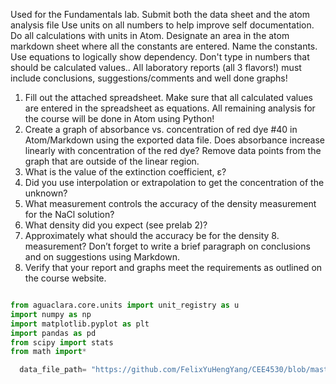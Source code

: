 Used for the Fundamentals lab.
Submit both the data sheet and the atom analysis file
Use units on all numbers to help improve self documentation.
Do all calculations with units in Atom.
Designate an area in the atom markdown sheet where all the constants are entered. Name the constants.
Use equations to logically show dependency. Don't type in numbers that should be calculated values..
All laboratory reports (all 3 flavors!) must include conclusions, suggestions/comments and well done graphs!

1. Fill out the attached spreadsheet. Make sure that all calculated values are entered in the spreadsheet as equations. All remaining analysis for the course will be done in Atom using Python!
2. Create a graph of absorbance vs. concentration of red dye \#40 in Atom/Markdown using the exported data file. Does absorbance increase linearly with concentration of the red dye? Remove data points from the graph that are outside of the linear region.
3. What is the value of the extinction coefficient, ε?
4. Did you use interpolation or extrapolation to get the concentration of the unknown?
5. What measurement controls the accuracy of the density measurement for the NaCl solution?
6. What density did you expect (see prelab 2)?
7. Approximately what should the accuracy be for the density 8. measurement?
Don’t forget to write a brief paragraph on conclusions and on suggestions using Markdown.
9. Verify that your report and graphs meet the requirements as outlined on the course website.



```python

from aguaclara.core.units import unit_registry as u
import numpy as np
import matplotlib.pyplot as plt
import pandas as pd
from scipy import stats
from math import*

  data_file_path= "https://github.com/FelixYuHengYang/CEE4530/blob/master/Lab1_Fundamentals/Lab%201%20-%20es859_fyy2.csv"
